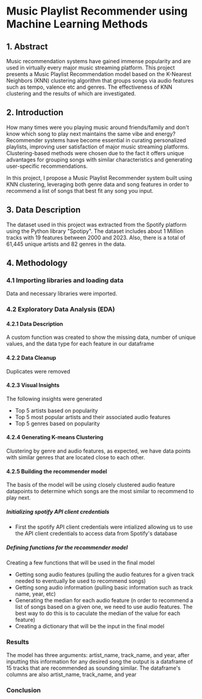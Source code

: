 # Music Playlist Recommender using Machine Learning Methods
## 1. Abstract
Music recommendation systems have gained immense popularity and are used in virtually every major music streaming platform. This project presents a Music Playlist Recommendation model based on the K-Nearest Neighbors (KNN) clustering algorithm that groups songs via audio features such as tempo, valence etc and genres. The effectiveness of KNN clustering and the results of which are investigated. 


## 2. Introduction
How many times were you playing music around friends/family and don't know which song to play next maintains the same vibe and energy? Recommender systems have become essential in curating personalized playlists, improving user satisfaction of major music streaming platforms. Clustering-based methods were chosen due to the fact it offers unique advantages for grouping songs with similar characteristics and generating user-specific recommendations.

In this project, I propose a Music Playlist Recommender system built using KNN clustering, leveraging both genre data and song features in order to recommend a list of songs that best fit any song you input. 

## 3. Data Description
The dataset used in this project was extracted from the Spotify platform using the Python library "Spotipy". The dataset includes about 1 Million tracks with 19 features between 2000 and 2023. Also, there is a total of 61,445 unique artists and 82 genres in the data.

## 4. Methodology
### 4.1 Importing libraries and loading data
Data and necessary libraries were imported.
### 4.2 Exploratory Data Analysis (EDA)
#### 4.2.1 Data Description
A custom function was created to show the missing data, number of unique values, and the data type for each feature in our dataframe
#### 4.2.2 Data Cleanup
Duplicates were removed
#### 4.2.3 Visual Insights
The following insights were generated
* Top 5 artists based on popularity
* Top 5 most popular artists and their associated audio features
* Top 5 genres based on popularity
#### 4.2.4 Generating K-means Clustering 
Clustering by genre and audio features, as expected, we have data points with similar genres that are located close to each other.
#### 4.2.5 Building the recommender model
The basis of the model will be using closely clustered audio feature datapoints to determine which songs are the most similar to recommend to play next.
##### Initializing spotify API client credentials
* First the spotify API client credentials were intialized allowing us to use the API client credentials to access data from Spotify's database
##### Defining functions for the recommender model
Creating a few functions that will be used in the final model
* Getting song audio features (pulling the audio features for a given track needed to eventually be used to recommend songs)
* Getting song audio information (pulling basic information such as track name, year, etc)
* Generating the median for each audio feature (n order to recommend a list of songs based on a given one, we need to use audio features. The best way to do this is to caculate the median of the value for each feature)
* Creating a dictionary that will be the input in the final model
### Results
The model has three arguments: artist_name, track_name, and year, after inputting this information for any desired song the output is a dataframe of 15 tracks that are recommended as sounding similar. The dataframe's columns are also artist_name, track_name, and year

### Conclusion
